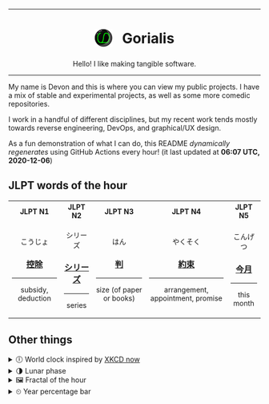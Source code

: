 ***

<h1 align="center">
<sub>
    <img src="readme/resources/avatar.png" height="36">
</sub>
&nbsp;
Gorialis
</h1>
<p align="center">
Hello! I like making tangible software.
</p>

***

My name is Devon and this is where you can view my public projects. I have a mix of stable and experimental projects, as well as some more comedic repositories.

I work in a handful of different disciplines, but my recent work tends mostly towards reverse engineering, DevOps, and graphical/UX design.

As a fun demonstration of what I can do, this README *dynamically regenerates* using GitHub Actions every hour! (it last updated at **06:07 UTC, 2020-12-06**)

<h2>JLPT words of the hour</h2>
<table>
    <tr>
        <th>JLPT N1</th>
        <th>JLPT N2</th>
        <th>JLPT N3</th>
        <th>JLPT N4</th>
        <th>JLPT N5</th>
    </tr>
    <tr>
        <td>
            <p align="center">こうじょ</p>
            <h3 align="center"><b><a href="https://jisho.org/search/%E6%8E%A7%E9%99%A4">控除</a></b></h3>
            <hr>
            <p align="center">subsidy,<wbr> deduction</p>
        </td>
        <td>
            <p align="center">シリーズ</p>
            <h3 align="center"><b><a href="https://jisho.org/search/%E3%82%B7%E3%83%AA%E3%83%BC%E3%82%BA">シリーズ</a></b></h3>
            <hr>
            <p align="center">series</p>
        </td>
        <td>
            <p align="center">はん</p>
            <h3 align="center"><b><a href="https://jisho.org/search/%E5%88%A4">判</a></b></h3>
            <hr>
            <p align="center">size (of paper or books)</p>
        </td>
        <td>
            <p align="center">やくそく</p>
            <h3 align="center"><b><a href="https://jisho.org/search/%E7%B4%84%E6%9D%9F">約束</a></b></h3>
            <hr>
            <p align="center">arrangement,<wbr> appointment,<wbr> promise</p>
        </td>
        <td>
            <p align="center">こんげつ</p>
            <h3 align="center"><b><a href="https://jisho.org/search/%E4%BB%8A%E6%9C%88">今月</a></b></h3>
            <hr>
            <p align="center">this month</p>
        </td>
    </tr>
</table>

<h2>Other things</h2>
<details>
<summary>🕕  World clock inspired by <a href="https://xkcd.com/now">XKCD now</a></summary>

> <img src="generated/now.png" width="512">

</details>
<details>
<summary>🌗 Lunar phase</summary>

The moon is approximately 73.52% through its phase (Last Quarter).

</details>
<details>
<summary>&#x1f5bc; Fractal of the hour</summary>

> <img src="generated/fractal.png" width="512">

</details>
<details>
<summary>&#x23f2; Year percentage bar</summary>
<pre><code>2020 [██████████████████▁▁] 92.97%</code></pre>
</details>
